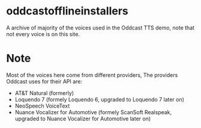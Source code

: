 # oddcastofflineinstallers
A archive of majority of the voices used in the Oddcast TTS demo, note that not every voice is on this site.

# Note
Most of the voices here come from different providers, The providers Oddcast uses for their API are:
- AT&T Natural (formerly)
- Loquendo 7 (formely Loquendo 6, upgraded to Loquendo 7 later on)
- NeoSpeech VoiceText
- Nuance Vocalizer for Automotive (formely ScanSoft Realspeak, upgraded to Nuance Vocalizer for Automotive later on)
